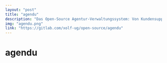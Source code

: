 ```yaml
---
layout: "post"
title: "agendu"
description: "Das Open-Source Agentur-Verwaltungssystem: Von Kundensupport über Rechnungsverwaltung bis hin zur Online-Cloud oder was für verrückte Features sonst noch kommen"
img: "agendu.png"
link: "https://gitlab.com/xolf-ug/open-source/agendu"
---
```

# agendu
